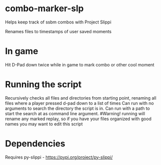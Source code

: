 # combo-marker-slp
Helps keep track of ssbm combos with Project Slippi

Renames files to timestamps of user saved moments

# In game
Hit D-Pad down twice while in game to mark combo or other cool moment

# Running the script
Recursively checks all files and directories from starting point, renaming all files where a player pressed d-pad down to a list of times
Can run with no arguments to search the directory the script is in.
Can run with a path to start the search at as command line argument.
#Warning! running will rename any marked replay, so if you have your files organized with good names you may want to edit this script


# Dependencies
Requires py-slippi - https://pypi.org/project/py-slippi/


